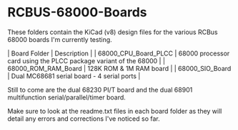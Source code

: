 # RCBUS-68000-Boards

These folders contain the KiCad (v8) design files for the various RCBus 68000 boards I'm currently testing.

| Board Folder | Description |
| 68000_CPU_Board_PLCC | 68000 processor card using the PLCC package variant of the 68000 |
| 68000_ROM_RAM_Board | 128K ROM & 1M RAM board |
| 68000_SIO_Board | Dual MC68681 serial board - 4 serial ports |

Still to come are the dual 68230 PI/T board and the dual 68901 multifunction serial/parallel/timer board.

Make sure to look at the readme.txt files in each board folder as they will detail any errors and corrections I've noticed so far.

